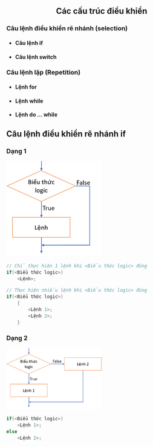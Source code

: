 <h2 align="center"> 
Các cấu trúc điều khiển
</h2>


<div class="header">
<h3>Câu lệnh điều khiển rẽ nhánh (selection)</h3>
<ul>
    <li><h4>Câu lệnh <b>if</b></h4></li>
    <li><h4>Câu lệnh <b>switch</b></h4></li>
</ul>

<h3>Câu lệnh lặp (Repetition)</h3>
<ul>
    <li><h4>Lệnh <b>for</b></h4></li>
    <li><h4>Lệnh <b>while</b></h4></li>
    <li><h4>Lệnh <b>do ... while</b></h4></li>
</ul>
</div>


## Câu lệnh điều khiển rẽ nhánh **if**

### Dạng 1
<img src="figs/if1.PNG" width="50%">

```c
// Chỉ thực hiện 1 lệnh khi <Biểu thức logic> đúng
if(<Biểu thức logic>)
    <Lệnh>; 
```

```c
// Thực hiện nhiều lệnh khi <Biểu thức logic> đúng
if(<Biểu thức logic>)
    {
        <Lệnh 1>; 
        <Lệnh 2>;
    }
```

### Dạng 2
<img src="figs/if2.PNG" width="50%">

```c
if(<Biểu thức logic>)
    <Lệnh 1>; 
else
    <Lệnh 2>;
```


